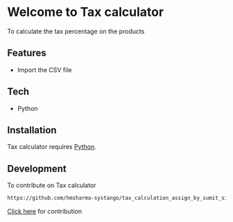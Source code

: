 
# Welcome to Tax calculator
To calculate the tax percentage on the products  

## Features

- Import the CSV file

## Tech
- Python


## Installation

Tax calculator requires [Python](https://www.python.org/downloads/).





## Development
To contribute on Tax calculator 

```sh
https://github.com/hmsharma-systango/tax_calculation_assign_by_sumit_sir
```
 [Click here](https://github.com/hmsharma-systango/tax_calculation_assign_by_sumit_sir) for contribution






